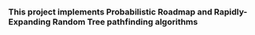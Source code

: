 ### This project implements Probabilistic Roadmap and Rapidly-Expanding Random Tree pathfinding algorithms